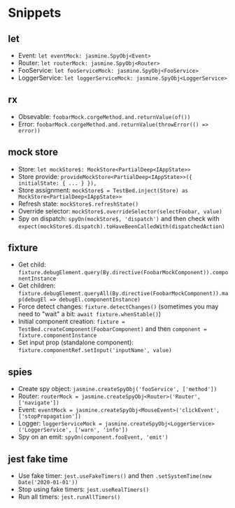 # Snippets

## let

- Event: `let eventMock: jasmine.SpyObj<Event>`
- Router: `let routerMock: jasmine.SpyObj<Router>`
- FooService: `let fooServiceMock: jasmine.SpyObj<FooService>`
- LoggerService: `let loggerServiceMock: jasmine.SpyObj<LoggerService>`

## rx

- Obsevable: `foobarMock.corgeMethod.and.returnValue(of())`
- Error: `foobarMock.corgeMethod.and.returnValue(throwError(() => error))`

## mock store

- Store: `let mockStore$: MockStore<PartialDeep<IAppState>>`
- Store provide: `provideMockStore<PartialDeep<IAppState>>({ initialState: { ... } }),`
- Store assignment: `mockStore$ = TestBed.inject(Store) as MockStore<PartialDeep<IAppState>>`
- Refresh state: `mockStore$.refreshState()`
- Override selector: `mockStore$.overrideSelector(selectFoobar, value)`
- Spy on dispatch: `spyOn(mockStore$, 'dispatch')` and then check with `expect(mockStore$.dispatch).toHaveBeenCalledWith(dispatchedAction)`

## fixture

- Get child: `fixture.debugElement.query(By.directive(FoobarMockComponent)).componentInstance`
- Get children: `fixture.debugElement.queryAll(By.directive(FoobarMockComponent)).map(debugEl => debugEl.componentInstance)`
- Force detect changes: `fixture.detectChanges()` (sometimes you may need to "wait" a bit: `await fixture.whenStable()`)
- Initial component creation: `fixture = TestBed.createComponent(FoobarComponent)` and then `component = fixture.componentInstance`
- Set input prop (standalone component): `fixture.componentRef.setInput('inputName', value)`

## spies

- Create spy object: `jasmine.createSpyObj('fooService', ['method'])`
- Router: `routerMock = jasmine.createSpyObj<Router>('Router', ['navigate'])`
- Event: `eventMock = jasmine.createSpyObj<MouseEvent>('clickEvent', ['stopPropagation'])`
- Logger: `loggerServiceMock = jasmine.createSpyObj<LoggerService>('LoggerService', ['warn', 'info'])`
- Spy on an emit: `spyOn(component.fooEvent, 'emit')`

## jest fake time

- Use fake timer: `jest.useFakeTimers()` and then `.setSystemTime(new Date('2020-01-01'))`
- Stop using fake timers: `jest.useRealTimers()`
- Run all timers: `jest.runAllTimers()`
